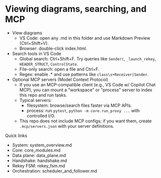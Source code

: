 # Viewing diagrams, searching, and MCP

- View diagrams
  - VS Code: open any .md in this folder and use Markdown Preview (Ctrl+Shift+V).
  - Browser: double-click index.html.
- Search tools in VS Code
  - Global search: Ctrl+Shift+F. Try queries like `Sender(`, `_launch_rekey`, `HEADER_STRUCT`, `ControlState`.
  - File-only search: open a file and Ctrl+F.
  - Regex: enable .* and use patterns like `class\s+Receiver|Sender`.
- Optional MCP servers (Model Context Protocol)
  - If you use an MCP-compatible client (e.g., VS Code w/ Copilot Chat MCP), you can mount a "workspace" or "process" server to index this repo and run tasks.
  - Typical servers:
    - filesystem: browse/search files faster via MCP APIs.
    - process: run `pytest`, `python -m core.run_proxy ...` with controlled I/O.
  - This repo does not include MCP configs; if you want them, create `.mcp/servers.json` with your server definitions.

Quick links
- System: system_overview.md
- Core: core_modules.md
- Data plane: data_plane.md
- Handshake: handshake.md
- Rekey FSM: rekey_fsm.md
- Orchestration: scheduler_and_follower.md
